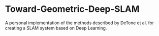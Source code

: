 # Toward-Geometric-Deep-SLAM
A personal implementation of the methods described by DeTone et al. for creating a SLAM system based on Deep Learning.
